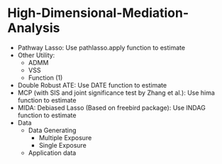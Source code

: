 # High-Dimensional-Mediation-Analysis

- Pathway Lasso: Use pathlasso.apply function to estimate
- Other Utility:
  - ADMM
  - VSS
  - Function (1)
- Double Robust ATE: Use DATE function to estimate
- MCP (with SIS and joint significance test by Zhang et al.): Use hima function to estimate
- MIDA: Debiased Lasso (Based on freebird package): Use INDAG function to estimate
- Data
  - Data Generating
    - Multiple Exposure
    - Single Exposure
  - Application data
